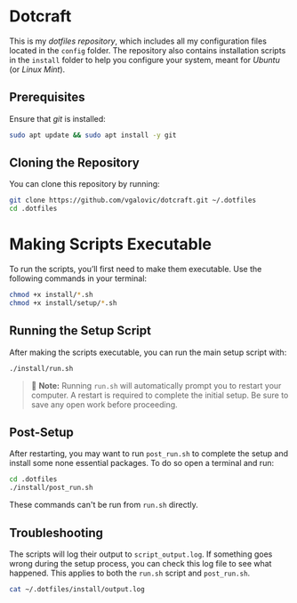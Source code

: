# Dotcraft

This is my _dotfiles repository_, which includes all my configuration files located in the `config` folder. The repository also contains installation scripts in the `install` folder to help you configure your system, meant for _Ubuntu_ (or _Linux Mint_).

## Prerequisites

Ensure that _git_ is installed:

```bash
sudo apt update && sudo apt install -y git
```

## Cloning the Repository

You can clone this repository by running:

```bash
git clone https://github.com/vgalovic/dotcraft.git ~/.dotfiles
cd .dotfiles
```

# Making Scripts Executable

To run the scripts, you’ll first need to make them executable. Use the following commands in your terminal:

```bash
chmod +x install/*.sh
chmod +x install/setup/*.sh
```

## Running the Setup Script

After making the scripts executable, you can run the main setup script with:

```bash
./install/run.sh
```

> 📝 **Note:** Running `run.sh` will automatically prompt you to restart your computer. A restart is required to complete the initial setup. Be sure to save any open work before proceeding.

## Post-Setup

After restarting, you may want to run `post_run.sh` to complete the setup and install some none essential packages. To do so open a terminal and run:

```bash
cd .dotfiles
./install/post_run.sh
```

These commands can't be run from `run.sh` directly.

## Troubleshooting

The scripts will log their output to `script_output.log`. If something goes wrong during the setup process, you can check this log file to see what happened. This applies to both the `run.sh` script and `post_run.sh`.

```bash
cat ~/.dotfiles/install/output.log
```

